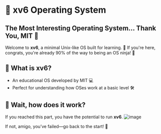 # 🎯 xv6 Operating System

## The Most Interesting Operating System... Thank You, MIT 🙌

Welcome to **xv6**, a minimal Unix-like OS built for learning. 🧠 If you're here, congrats, you're already 90% of the way to being an OS ninja! 🥷

## 🚀 What is xv6?
- An educational OS developed by MIT 💻
- Perfect for understanding how OSes work at a basic level 🛠️

## 🤔 Wait, how does it work?
If you reached this part, you have the potential to run **xv6**. 
![image](https://github.com/user-attachments/assets/dd45eb4d-d56f-4334-80d3-823a47cdbc3f)

If not, amigo, you’ve failed—go back to the start! 🔄
